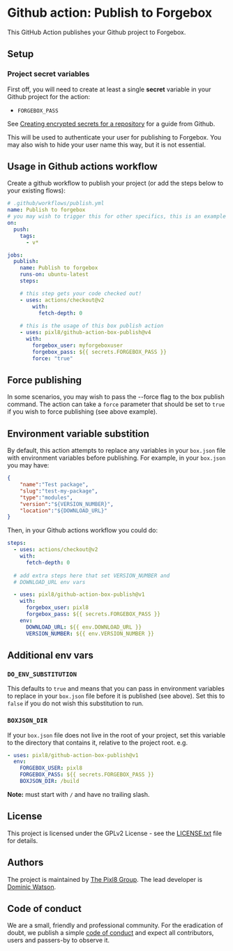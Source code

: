 # Github action: Publish to Forgebox

This GitHub Action publishes your Github project to Forgebox.

## Setup

### Project secret variables

First off, you will need to create at least a single **secret** variable in your Github project for the action:

* `FORGEBOX_PASS`

See [Creating encrypted secrets for a repository](https://docs.github.com/en/free-pro-team@latest/actions/reference/encrypted-secrets#creating-encrypted-secrets-for-a-repository) for a guide from Github.

This will be used to authenticate your user for publishing to Forgebox. You may also wish to hide your user name this way, but it is not essential.

## Usage in Github actions workflow

Create a github workflow to publish your project (or add the steps below to your existing flows):

```yml
# .github/workflows/publish.yml
name: Publish to forgebox
# you may wish to trigger this for other specifics, this is an example
on: 
  push:
    tags: 
      - v*

jobs:
  publish:
    name: Publish to forgebox
    runs-on: ubuntu-latest
    steps:

    # this step gets your code checked out!
    - uses: actions/checkout@v2
        with:
          fetch-depth: 0
    
    # this is the usage of this box publish action
    - uses: pixl8/github-action-box-publish@v4
      with:
        forgebox_user: myforgeboxuser
        forgebox_pass: ${{ secrets.FORGEBOX_PASS }}
        force: "true"
```

## Force publishing

In some scenarios, you may wish to pass the --force flag to the box publish command. The action can take a `force` parameter that should be set to `true` if you wish to force publishing (see above example).

## Environment variable substition

By default, this action attempts to replace any variables in your `box.json` file with environment variables before publishing. For example, in your `box.json` you may have:

```json
{
    "name":"Test package",
    "slug":"test-my-package",
    "type":"modules",
    "version":"${VERSION_NUMBER}",
    "location":"${DOWNLOAD_URL}"
}
```

Then, in your Github actions workflow you could do:

```yml
steps:
  - uses: actions/checkout@v2
    with:
      fetch-depth: 0
  
  # add extra steps here that set VERSION_NUMBER and 
  # DOWNLOAD_URL env vars

  - uses: pixl8/github-action-box-publish@v1
    with:
      forgebox_user: pixl8
      forgebox_pass: ${{ secrets.FORGEBOX_PASS }}
    env:
      DOWNLOAD_URL: ${{ env.DOWNLOAD_URL }}
      VERSION_NUMBER: ${{ env.VERSION_NUMBER }}
```

## Additional env vars

### `DO_ENV_SUBSTITUTION`

This defaults to `true` and means that you can pass in environment variables to replace in your `box.json` file before it is published (see above). Set this to `false` if you do not wish this substitution to run.

### `BOXJSON_DIR`

If your `box.json` file does not live in the root of your project, set this variable to the directory that contains it, relative to the project root. e.g.

```yml
- uses: pixl8/github-action-box-publish@v1
  env:
    FORGEBOX_USER: pixl8
    FORGEBOX_PASS: ${{ secrets.FORGEBOX_PASS }}
    BOXJSON_DIR: /build
```

**Note:** must start with `/` and have no trailing slash.

## License

This project is licensed under the GPLv2 License - see the [LICENSE.txt](https://github.com/pixl8/github-action-box-publish/blob/stable/LICENSE.txt) file for details.

## Authors

The project is maintained by [The Pixl8 Group](https://www.pixl8.co.uk). The lead developer is [Dominic Watson](https://github.com/DominicWatson).

## Code of conduct

We are a small, friendly and professional community. For the eradication of doubt, we publish a simple
 [code of conduct](https://github.com/pixl8/github-action-box-publish/blob/stable/CODE_OF_CONDUCT.md) and expect all contributors, users and passers-by to observe it.
